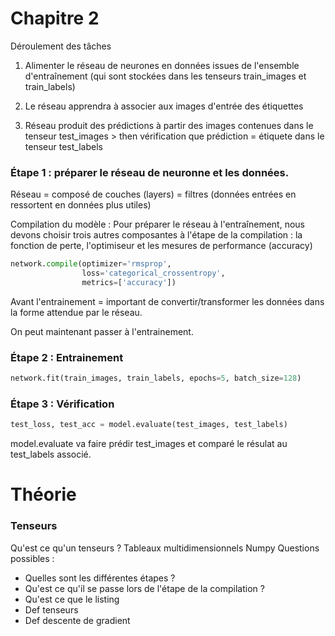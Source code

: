 # Chapitre 2 


Déroulement des tâches 

1. Alimenter le réseau de neurones en données issues de l'ensemble d'entraînement (qui sont stockées dans les tenseurs train_images et train_labels)

2. Le réseau apprendra à associer aux images d'entrée des étiquettes 

3. Réseau produit des prédictions à partir des images contenues dans le tenseur test_images > then vérification que prédiction = étiquete dans le tenseur test_labels


### Étape 1 : préparer le réseau de neuronne et les données. 
Réseau = composé de couches (layers) = filtres (données entrées en ressortent en données plus utiles)


Compilation du modèle : 
Pour préparer le réseau à l'entraînement, nous devons choisir trois autres composantes à l'étape de la compilation : la fonction de perte, l'optimiseur et les mesures de performance (accuracy)

```python 
network.compile(optimizer='rmsprop',
                loss='categorical_crossentropy',
                metrics=['accuracy'])
```

Avant l'entrainement = important de convertir/transformer les données dans la forme attendue par le réseau. 

On peut maintenant passer à l'entrainement. 

### Étape 2 : Entrainement 

```python 
network.fit(train_images, train_labels, epochs=5, batch_size=128)
```


### Étape 3 : Vérification


```python
test_loss, test_acc = model.evaluate(test_images, test_labels)
```

model.evaluate va faire prédir test_images et comparé le résulat au test_labels associé. 



# Théorie

### Tenseurs 

Qu'est ce qu'un tenseurs ? Tableaux multidimensionnels Numpy
Questions possibles : 
- Quelles sont les différentes étapes ?
- Qu'est ce qu'il se passe lors de l'étape de la compilation ?
- Qu'est ce que le listing 
- Def tenseurs
- Def descente de gradient